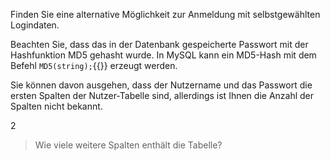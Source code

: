 Finden Sie eine alternative Möglichkeit zur Anmeldung mit selbstgewählten Logindaten.

Beachten Sie, dass das in der Datenbank gespeicherte Passwort mit der Hashfunktion MD5 
gehasht wurde. In MySQL kann ein MD5-Hash mit dem Befehl `MD5(string);`{{}} erzeugt werden.

Sie können davon ausgehen, dass der Nutzername und das Passwort die ersten Spalten der Nutzer-Tabelle sind, 
allerdings ist Ihnen die Anzahl der Spalten nicht bekannt.

2
> Wie viele weitere Spalten enthält die Tabelle?
